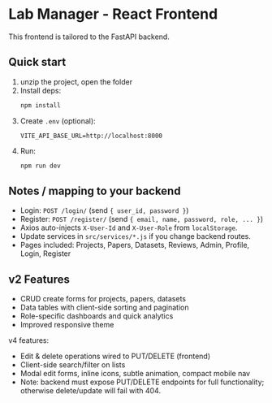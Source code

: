 
# Lab Manager - React Frontend 

This frontend is tailored to the FastAPI backend.

## Quick start

1. unzip the project, open the folder
2. Install deps:
   ```bash
   npm install
   ```
3. Create `.env` (optional):
   ```env
   VITE_API_BASE_URL=http://localhost:8000
   ```
4. Run:
   ```bash
   npm run dev
   ```

## Notes / mapping to your backend

- Login: `POST /login/` (send `{ user_id, password }`)
- Register: `POST /register/` (send `{ email, name, password, role, ... }`)
- Axios auto-injects `X-User-Id` and `X-User-Role` from `localStorage`.
- Update services in `src/services/*.js` if you change backend routes.
- Pages included: Projects, Papers, Datasets, Reviews, Admin, Profile, Login, Register



## v2 Features
- CRUD create forms for projects, papers, datasets
- Data tables with client-side sorting and pagination
- Role-specific dashboards and quick analytics
- Improved responsive theme


v4 features:
- Edit & delete operations wired to PUT/DELETE (frontend)
- Client-side search/filter on lists
- Modal edit forms, inline icons, subtle animation, compact mobile nav
- Note: backend must expose PUT/DELETE endpoints for full functionality; otherwise delete/update will fail with 404.
